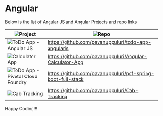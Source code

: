 # Angular

Below is the list of Angular JS and Angular Projects and repo links

| ![Project](https://img.shields.io/badge/Project-blue.svg)      | ![Repo](https://img.shields.io/badge/Repo-blue.svg)         |
|--------------|------------------|
| ![ToDo App - Angular JS](https://img.shields.io/badge/ToDo%20App%20Angular%20JS-red.svg)        | https://github.com/pavanuppuluri/todo-app-angularjs           |
| ![Calculator App](https://img.shields.io/badge/Calculator%20App%20Angular-red.svg)        |      https://github.com/pavanuppuluri/Angular-Calculator-App     |
| ![ToDo App - Pivotal Cloud Foundry](https://img.shields.io/badge/ToDo%20App-%20Angular,Spring%20Boot,PCF-red.svg)        | https://github.com/pavanuppuluri/pcf-spring-boot-full-stack           |
| ![Cab Tracking](https://img.shields.io/badge/Cab%20Tracking-red.svg)        | https://github.com/pavanuppuluri/Cab-Tracking           |


Happy Coding!!!

